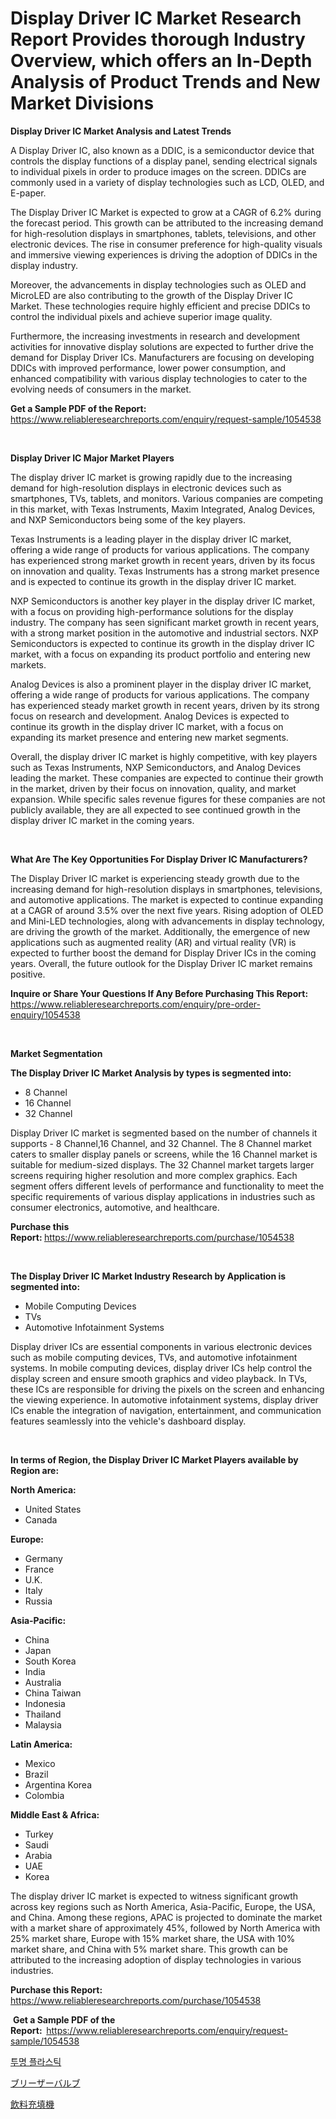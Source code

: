 <p><h1>Display Driver IC Market Research Report Provides thorough Industry Overview, which offers an In-Depth Analysis of Product Trends and New Market Divisions</h1></p><p><strong>Display Driver IC Market Analysis and Latest Trends</strong></p>
<p><p>A Display Driver IC, also known as a DDIC, is a semiconductor device that controls the display functions of a display panel, sending electrical signals to individual pixels in order to produce images on the screen. DDICs are commonly used in a variety of display technologies such as LCD, OLED, and E-paper.</p><p>The Display Driver IC Market is expected to grow at a CAGR of 6.2% during the forecast period. This growth can be attributed to the increasing demand for high-resolution displays in smartphones, tablets, televisions, and other electronic devices. The rise in consumer preference for high-quality visuals and immersive viewing experiences is driving the adoption of DDICs in the display industry.</p><p>Moreover, the advancements in display technologies such as OLED and MicroLED are also contributing to the growth of the Display Driver IC Market. These technologies require highly efficient and precise DDICs to control the individual pixels and achieve superior image quality.</p><p>Furthermore, the increasing investments in research and development activities for innovative display solutions are expected to further drive the demand for Display Driver ICs. Manufacturers are focusing on developing DDICs with improved performance, lower power consumption, and enhanced compatibility with various display technologies to cater to the evolving needs of consumers in the market.</p></p>
<p><strong>Get a Sample PDF of the Report:&nbsp;</strong> <a href="https://www.reliableresearchreports.com/enquiry/request-sample/1054538">https://www.reliableresearchreports.com/enquiry/request-sample/1054538</a></p>
<p>&nbsp;</p>
<p><strong>Display Driver IC Major Market Players</strong></p>
<p><p>The display driver IC market is growing rapidly due to the increasing demand for high-resolution displays in electronic devices such as smartphones, TVs, tablets, and monitors. Various companies are competing in this market, with Texas Instruments, Maxim Integrated, Analog Devices, and NXP Semiconductors being some of the key players.</p><p>Texas Instruments is a leading player in the display driver IC market, offering a wide range of products for various applications. The company has experienced strong market growth in recent years, driven by its focus on innovation and quality. Texas Instruments has a strong market presence and is expected to continue its growth in the display driver IC market.</p><p>NXP Semiconductors is another key player in the display driver IC market, with a focus on providing high-performance solutions for the display industry. The company has seen significant market growth in recent years, with a strong market position in the automotive and industrial sectors. NXP Semiconductors is expected to continue its growth in the display driver IC market, with a focus on expanding its product portfolio and entering new markets.</p><p>Analog Devices is also a prominent player in the display driver IC market, offering a wide range of products for various applications. The company has experienced steady market growth in recent years, driven by its strong focus on research and development. Analog Devices is expected to continue its growth in the display driver IC market, with a focus on expanding its market presence and entering new market segments.</p><p>Overall, the display driver IC market is highly competitive, with key players such as Texas Instruments, NXP Semiconductors, and Analog Devices leading the market. These companies are expected to continue their growth in the market, driven by their focus on innovation, quality, and market expansion. While specific sales revenue figures for these companies are not publicly available, they are all expected to see continued growth in the display driver IC market in the coming years.</p></p>
<p>&nbsp;</p>
<p><strong>What Are The Key Opportunities For Display Driver IC Manufacturers?</strong></p>
<p><p>The Display Driver IC market is experiencing steady growth due to the increasing demand for high-resolution displays in smartphones, televisions, and automotive applications. The market is expected to continue expanding at a CAGR of around 3.5% over the next five years. Rising adoption of OLED and Mini-LED technologies, along with advancements in display technology, are driving the growth of the market. Additionally, the emergence of new applications such as augmented reality (AR) and virtual reality (VR) is expected to further boost the demand for Display Driver ICs in the coming years. Overall, the future outlook for the Display Driver IC market remains positive.</p></p>
<p><strong>Inquire or Share Your Questions If Any Before Purchasing This Report:</strong> <a href="https://www.reliableresearchreports.com/enquiry/pre-order-enquiry/1054538">https://www.reliableresearchreports.com/enquiry/pre-order-enquiry/1054538</a></p>
<p>&nbsp;</p>
<p><strong>Market Segmentation</strong></p>
<p><strong>The Display Driver IC Market Analysis by types is segmented into:</strong></p>
<p><ul><li>8 Channel</li><li>16 Channel</li><li>32 Channel</li></ul></p>
<p><p>Display Driver IC market is segmented based on the number of channels it supports - 8 Channel,16 Channel, and 32 Channel. The 8 Channel market caters to smaller display panels or screens, while the 16 Channel market is suitable for medium-sized displays. The 32 Channel market targets larger screens requiring higher resolution and more complex graphics. Each segment offers different levels of performance and functionality to meet the specific requirements of various display applications in industries such as consumer electronics, automotive, and healthcare.</p></p>
<p><strong>Purchase this Report:&nbsp;</strong><a href="https://www.reliableresearchreports.com/purchase/1054538">https://www.reliableresearchreports.com/purchase/1054538</a></p>
<p>&nbsp;</p>
<p><strong>The Display Driver IC Market Industry Research by Application is segmented into:</strong></p>
<p><ul><li>Mobile Computing Devices</li><li>TVs</li><li>Automotive Infotainment Systems</li></ul></p>
<p><p>Display driver ICs are essential components in various electronic devices such as mobile computing devices, TVs, and automotive infotainment systems. In mobile computing devices, display driver ICs help control the display screen and ensure smooth graphics and video playback. In TVs, these ICs are responsible for driving the pixels on the screen and enhancing the viewing experience. In automotive infotainment systems, display driver ICs enable the integration of navigation, entertainment, and communication features seamlessly into the vehicle's dashboard display.</p></p>
<p>&nbsp;</p>
<p><strong>In terms of Region, the Display Driver IC Market Players available by Region are:</strong></p>
<p>
    <p> <strong> North America: </strong>
        <ul>
            <li>United States</li>
            <li>Canada</li>
        </ul>
        </p> 
    <p> <strong> Europe: </strong>
        <ul>
            <li>Germany</li>
            <li>France</li>
            <li>U.K.</li>
            <li>Italy</li>
            <li>Russia</li>
        </ul>
        </p> 
    <p> <strong> Asia-Pacific: </strong>
        <ul>
            <li>China</li>
            <li>Japan</li>
            <li>South Korea</li>
            <li>India</li>
            <li>Australia</li>
            <li>China Taiwan</li>
            <li>Indonesia</li>
            <li>Thailand</li>
            <li>Malaysia</li>
        </ul>
        </p> 
    <p> <strong> Latin America: </strong>
        <ul>
            <li>Mexico</li>
            <li>Brazil</li>
            <li>Argentina Korea</li>
            <li>Colombia</li>
        </ul>
        </p> 
    <p> <strong> Middle East & Africa: </strong>
        <ul>
            <li>Turkey</li>
            <li>Saudi</li>
            <li>Arabia</li>
            <li>UAE</li>
            <li>Korea</li>
        </ul>
    </p>
    </p>
<p><p>The display driver IC market is expected to witness significant growth across key regions such as North America, Asia-Pacific, Europe, the USA, and China. Among these regions, APAC is projected to dominate the market with a market share of approximately 45%, followed by North America with 25% market share, Europe with 15% market share, the USA with 10% market share, and China with 5% market share. This growth can be attributed to the increasing adoption of display technologies in various industries.</p></p>
<p><strong>Purchase this Report: </strong><a href="https://www.reliableresearchreports.com/purchase/1054538">https://www.reliableresearchreports.com/purchase/1054538</a></p>
<p>&nbsp;<strong>Get a Sample PDF of the Report:&nbsp;&nbsp;</strong><a href="https://www.reliableresearchreports.com/enquiry/request-sample/1054538">https://www.reliableresearchreports.com/enquiry/request-sample/1054538</a></p>
<p><strong></strong></p>
<p><p><a href="https://github.com/LanceOlsotn8978/Market-Research-Report-List-1/blob/main/26411318230.md">투명 플라스틱</a></p><p><a href="https://github.com/CloydAbbott2023/Market-Research-Report-List-1/blob/main/18422169064.md">ブリーザーバルブ</a></p><p><a href="https://github.com/AaronVargas43/Market-Research-Report-List-1/blob/main/63939679063.md">飲料充填機</a></p></p>